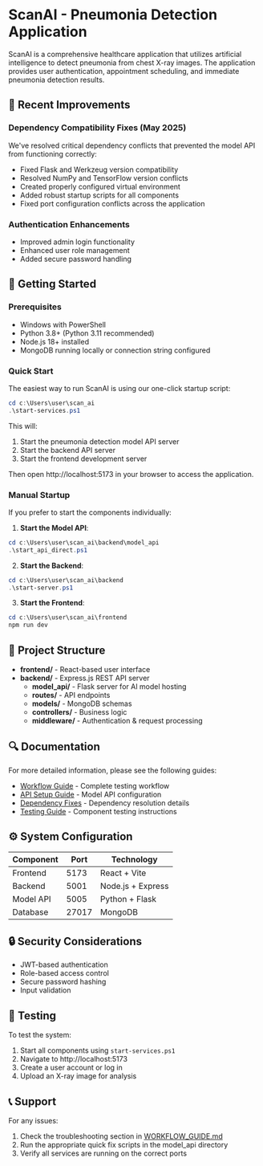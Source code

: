# ScanAI - Pneumonia Detection Application

ScanAI is a comprehensive healthcare application that utilizes artificial intelligence to detect pneumonia from chest X-ray images. The application provides user authentication, appointment scheduling, and immediate pneumonia detection results.

## 🔧 Recent Improvements

### Dependency Compatibility Fixes (May 2025)
We've resolved critical dependency conflicts that prevented the model API from functioning correctly:

- Fixed Flask and Werkzeug version compatibility
- Resolved NumPy and TensorFlow version conflicts
- Created properly configured virtual environment
- Added robust startup scripts for all components
- Fixed port configuration conflicts across the application

### Authentication Enhancements
- Improved admin login functionality
- Enhanced user role management
- Added secure password handling

## 🚀 Getting Started

### Prerequisites
- Windows with PowerShell
- Python 3.8+ (Python 3.11 recommended)
- Node.js 18+ installed
- MongoDB running locally or connection string configured

### Quick Start

The easiest way to run ScanAI is using our one-click startup script:

```powershell
cd c:\Users\user\scan_ai
.\start-services.ps1
```

This will:
1. Start the pneumonia detection model API server
2. Start the backend API server
3. Start the frontend development server

Then open http://localhost:5173 in your browser to access the application.

### Manual Startup

If you prefer to start the components individually:

1. **Start the Model API**:
```powershell
cd c:\Users\user\scan_ai\backend\model_api
.\start_api_direct.ps1
```

2. **Start the Backend**:
```powershell
cd c:\Users\user\scan_ai\backend
.\start-server.ps1
```

3. **Start the Frontend**:
```powershell
cd c:\Users\user\scan_ai\frontend
npm run dev
```

## 📂 Project Structure

- **frontend/** - React-based user interface
- **backend/** - Express.js REST API server
  - **model_api/** - Flask server for AI model hosting
  - **routes/** - API endpoints
  - **models/** - MongoDB schemas
  - **controllers/** - Business logic
  - **middleware/** - Authentication & request processing

## 🔍 Documentation

For more detailed information, please see the following guides:

- [Workflow Guide](WORKFLOW_GUIDE.md) - Complete testing workflow
- [API Setup Guide](backend/model_api/API_SETUP_GUIDE.md) - Model API configuration
- [Dependency Fixes](DEPENDENCY_FIXES.md) - Dependency resolution details
- [Testing Guide](TESTING_GUIDE.md) - Component testing instructions

## ⚙️ System Configuration

| Component | Port | Technology |
|-----------|------|------------|
| Frontend  | 5173 | React + Vite |
| Backend   | 5001 | Node.js + Express |
| Model API | 5005 | Python + Flask |
| Database  | 27017 | MongoDB |

## 🔒 Security Considerations

- JWT-based authentication
- Role-based access control
- Secure password hashing
- Input validation

## 🧪 Testing

To test the system:
1. Start all components using `start-services.ps1`
2. Navigate to http://localhost:5173
3. Create a user account or log in
4. Upload an X-ray image for analysis

## 📞 Support

For any issues:
1. Check the troubleshooting section in [WORKFLOW_GUIDE.md](WORKFLOW_GUIDE.md)
2. Run the appropriate quick fix scripts in the model_api directory
3. Verify all services are running on the correct ports
